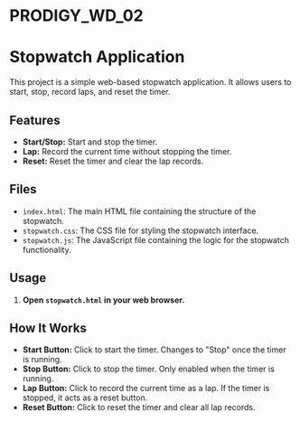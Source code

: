﻿# PRODIGY_WD_02
# Stopwatch Application

This project is a simple web-based stopwatch application. It allows users to start, stop, record laps, and reset the timer.

## Features

- **Start/Stop:** Start and stop the timer.
- **Lap:** Record the current time without stopping the timer.
- **Reset:** Reset the timer and clear the lap records.

## Files

- `index.html`: The main HTML file containing the structure of the stopwatch.
- `stopwatch.css`: The CSS file for styling the stopwatch interface.
- `stopwatch.js`: The JavaScript file containing the logic for the stopwatch functionality.

## Usage
1. **Open `stopwatch.html` in your web browser.**

## How It Works

- **Start Button:** Click to start the timer. Changes to "Stop" once the timer is running.
- **Stop Button:** Click to stop the timer. Only enabled when the timer is running.
- **Lap Button:** Click to record the current time as a lap. If the timer is stopped, it acts as a reset button.
- **Reset Button:** Click to reset the timer and clear all lap records.
